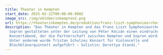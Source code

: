 ```yaml
---
title: Theater in Kempten
start_date: 2025-02-22T00:00:00.000Z
image_src: /img/oktoberinkempten2.png
url: https://theaterinkempten.de/produktion/franz-liszt-symphonieorchester-sopron-2/
description: "Das Theater in Kempten und das Franz Liszt Symphonieorchester aus
  Sopron gestalteten unter der Leitung von Péter Kóczán einen eindrucksvollen
  Konzertabend, der die Partnerschaft zwischen Kempten und Sopron würdigte.
  Unter anderem wurde Tristan Schulzes Konzert für Violoncello und
  Blechbläserquintett aufgeführt – Solistin: Dorottya Standi."
---
```

